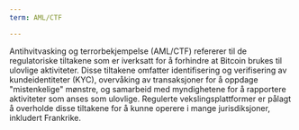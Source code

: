 ```yaml
---
term: AML/CTF

---
```

Antihvitvasking og terrorbekjempelse (AML/CTF) refererer til de regulatoriske tiltakene som er iverksatt for å forhindre at Bitcoin brukes til ulovlige aktiviteter. Disse tiltakene omfatter identifisering og verifisering av kundeidentiteter (KYC), overvåking av transaksjoner for å oppdage "mistenkelige" mønstre, og samarbeid med myndighetene for å rapportere aktiviteter som anses som ulovlige. Regulerte vekslingsplattformer er pålagt å overholde disse tiltakene for å kunne operere i mange jurisdiksjoner, inkludert Frankrike.